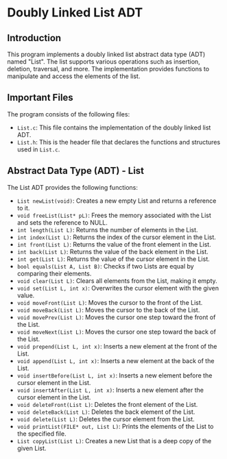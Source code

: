 # Doubly Linked List ADT

## Introduction
This program implements a doubly linked list abstract data type (ADT) named "List". The list supports various operations such as insertion, deletion, traversal, and more. The implementation provides functions to manipulate and access the elements of the list.

## Important Files
The program consists of the following files:

- `List.c`: This file contains the implementation of the doubly linked list ADT.
- `List.h`: This is the header file that declares the functions and structures used in `List.c`.

## Abstract Data Type (ADT) - List
The List ADT provides the following functions:

- `List newList(void)`: Creates a new empty List and returns a reference to it.
- `void freeList(List* pL)`: Frees the memory associated with the List and sets the reference to NULL.
- `int length(List L)`: Returns the number of elements in the List.
- `int index(List L)`: Returns the index of the cursor element in the List.
- `int front(List L)`: Returns the value of the front element in the List.
- `int back(List L)`: Returns the value of the back element in the List.
- `int get(List L)`: Returns the value of the cursor element in the List.
- `bool equals(List A, List B)`: Checks if two Lists are equal by comparing their elements.
- `void clear(List L)`: Clears all elements from the List, making it empty.
- `void set(List L, int x)`: Overwrites the cursor element with the given value.
- `void moveFront(List L)`: Moves the cursor to the front of the List.
- `void moveBack(List L)`: Moves the cursor to the back of the List.
- `void movePrev(List L)`: Moves the cursor one step toward the front of the List.
- `void moveNext(List L)`: Moves the cursor one step toward the back of the List.
- `void prepend(List L, int x)`: Inserts a new element at the front of the List.
- `void append(List L, int x)`: Inserts a new element at the back of the List.
- `void insertBefore(List L, int x)`: Inserts a new element before the cursor element in the List.
- `void insertAfter(List L, int x)`: Inserts a new element after the cursor element in the List.
- `void deleteFront(List L)`: Deletes the front element of the List.
- `void deleteBack(List L)`: Deletes the back element of the List.
- `void delete(List L)`: Deletes the cursor element from the List.
- `void printList(FILE* out, List L)`: Prints the elements of the List to the specified file.
- `List copyList(List L)`: Creates a new List that is a deep copy of the given List.
